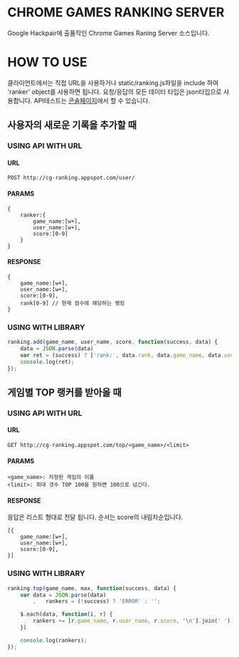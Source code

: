 # CHROME GAMES RANKING SERVER
Google Hackpair에 출품작인 Chrome Games Raning Server 소스입니다. 

# HOW TO USE
클라이언트에서는 직접 URL을 사용하거나 static/ranking.js파일을 include 하여 'ranker' object를 사용하면 됩니다. 요청/응답의 모든 데이터 타입은 json타입으로 사용합니다. API테스트는 [콘솔페이지](http://goo.gl/WDZJt)에서 할 수 있습니다.

## 사용자의 새로운 기록을 추가할 때
### USING API WITH URL
#### URL
```POST http://cg-ranking.appspot.com/user/```
#### PARAMS
```
{
	ranker:{
		game_name:[w+], 
		user_name:[w+], 
		score:[0-9]
	}
}
```
#### RESPONSE
```
{
	game_name:[w+], 
	user_name:[w+], 
	score:[0-9], 
	rank[0-9] // 현재 점수에 해당하는 랭킹
}
```
### USING WITH LIBRARY
``` javascript
ranking.add(game_name, user_name, score, function(success, data) {
	data = JSON.parse(data)
	var ret = (success) ? ['rank:', data.rank, data.game_name, data.user_name, data.score].join(' ') : 'ERROR';
	console.log(ret);
});
```
## 게임별 TOP 랭커를 받아올 때
### USING API WITH URL
#### URL
```GET http://cg-ranking.appspot.com/top/<game_name>/<limit>```

#### PARAMS
```
<game_name>: 지정된 게임의 이름
<limit>: 최대 갯수 TOP 100을 원하면 100으로 넘긴다.
```
#### RESPONSE
응답은 리스트 형대로 전달 됩니다. 순서는 score의 내림차순입니다.
```
[{
	game_name:[w+], 
	user_name:[w+], 
	score:[0-9], 
}]
```
### USING WITH LIBRARY
``` javascript
ranking.top(game_name, max, function(success, data) {
	var data = JSON.parse(data)
		,	rankers = (!success) ? 'ERROR' : '';

	$.each(data, function(i, r) {
		rankers += [r.game_name, r.user_name, r.score, '\n'].join(' ')
	})

	console.log(rankers);
});
```